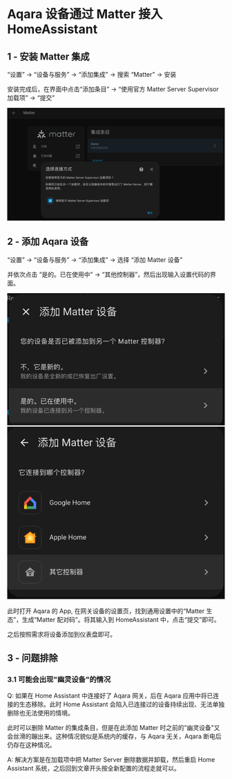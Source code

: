 # Aqara 设备通过 Matter 接入 HomeAssistant

## 1 - 安装 Matter 集成

“设置” -> “设备与服务” -> “添加集成” -> 搜索 “Matter” -> 安装

安装完成后，在界面中点击“添加条目” -> “使用官方 Matter Server Supervisor 加载项” -> “提交”

![添加条目](./.assets/matter安装完成后添加条目.png)

## 2 - 添加 Aqara 设备

“设置” -> “设备与服务” -> “添加集成” -> 选择 “添加 Matter 设备”

并依次点击 “是的。已在使用中” -> “其他控制器”，然后出现输入设置代码的界面。

![添加 Matter 设备-1](./.assets/matter添加设备.png)
![添加 Matter 设备-2](./.assets/matter添加设备2.png)

此时打开 Aqara 的 App, 在网关设备的设置页，找到通用设置中的“Matter 生态”，生成“Matter 配对码”。将其输入到 HomeAssistant 中，点击“提交”即可。

之后按照需求将设备添加到仪表盘即可。

## 3 - 问题排除

### 3.1 可能会出现"幽灵设备"的情况

Q: 如果在 Home Assistant 中连接好了 Aqara 网关，后在 Aqara 应用中将已连接的生态移除。此时 Home Assistant 会陷入已连接过的设备持续出现、无法单独删除也无法使用的情境。

此时可以删除 Matter 的集成条目，但是在此添加 Matter 时之前的"幽灵设备"又会丝滑的蹦出来。这种情况貌似是系统内的缓存，与 Aqara 无关，Aqara 断电后仍存在这种情况。

A: 解决方案是在加载项中把 Matter Server 删除数据并卸载，然后重启 Home Assistant 系统，之后回到文章开头按全新配置的流程走就可以。

